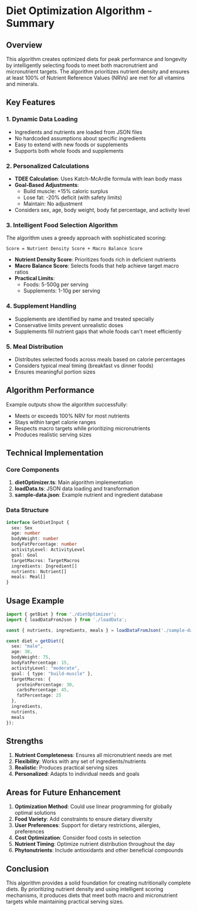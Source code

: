 # Diet Optimization Algorithm - Summary

## Overview

This algorithm creates optimized diets for peak performance and longevity by intelligently selecting foods to meet both macronutrient and micronutrient targets. The algorithm prioritizes nutrient density and ensures at least 100% of Nutrient Reference Values (NRVs) are met for all vitamins and minerals.

## Key Features

### 1. Dynamic Data Loading
- Ingredients and nutrients are loaded from JSON files
- No hardcoded assumptions about specific ingredients
- Easy to extend with new foods or supplements
- Supports both whole foods and supplements

### 2. Personalized Calculations
- **TDEE Calculation**: Uses Katch-McArdle formula with lean body mass
- **Goal-Based Adjustments**:
  - Build muscle: +15% caloric surplus
  - Lose fat: -20% deficit (with safety limits)
  - Maintain: No adjustment
- Considers sex, age, body weight, body fat percentage, and activity level

### 3. Intelligent Food Selection Algorithm
The algorithm uses a greedy approach with sophisticated scoring:

```
Score = Nutrient Density Score + Macro Balance Score
```

- **Nutrient Density Score**: Prioritizes foods rich in deficient nutrients
- **Macro Balance Score**: Selects foods that help achieve target macro ratios
- **Practical Limits**:
  - Foods: 5-500g per serving
  - Supplements: 1-10g per serving

### 4. Supplement Handling
- Supplements are identified by name and treated specially
- Conservative limits prevent unrealistic doses
- Supplements fill nutrient gaps that whole foods can't meet efficiently

### 5. Meal Distribution
- Distributes selected foods across meals based on calorie percentages
- Considers typical meal timing (breakfast vs dinner foods)
- Ensures meaningful portion sizes

## Algorithm Performance

Example outputs show the algorithm successfully:
- Meets or exceeds 100% NRV for most nutrients
- Stays within target calorie ranges
- Respects macro targets while prioritizing micronutrients
- Produces realistic serving sizes

## Technical Implementation

### Core Components
1. **dietOptimizer.ts**: Main algorithm implementation
2. **loadData.ts**: JSON data loading and transformation
3. **sample-data.json**: Example nutrient and ingredient database

### Data Structure
```typescript
interface GetDietInput {
  sex: Sex
  age: number
  bodyWeight: number
  bodyFatPercentage: number
  activityLevel: ActivityLevel
  goal: Goal
  targetMacros: TargetMacros
  ingredients: Ingredient[]
  nutrients: Nutrient[]
  meals: Meal[]
}
```

## Usage Example

```typescript
import { getDiet } from './dietOptimizer';
import { loadDataFromJson } from './loadData';

const { nutrients, ingredients, meals } = loadDataFromJson('./sample-data.json');

const diet = getDiet({
  sex: "male",
  age: 30,
  bodyWeight: 75,
  bodyFatPercentage: 15,
  activityLevel: "moderate",
  goal: { type: "build-muscle" },
  targetMacros: {
    proteinPercentage: 30,
    carbsPercentage: 45,
    fatPercentage: 25
  },
  ingredients,
  nutrients,
  meals
});
```

## Strengths

1. **Nutrient Completeness**: Ensures all micronutrient needs are met
2. **Flexibility**: Works with any set of ingredients/nutrients
3. **Realistic**: Produces practical serving sizes
4. **Personalized**: Adapts to individual needs and goals

## Areas for Future Enhancement

1. **Optimization Method**: Could use linear programming for globally optimal solutions
2. **Food Variety**: Add constraints to ensure dietary diversity
3. **User Preferences**: Support for dietary restrictions, allergies, preferences
4. **Cost Optimization**: Consider food costs in selection
5. **Nutrient Timing**: Optimize nutrient distribution throughout the day
6. **Phytonutrients**: Include antioxidants and other beneficial compounds

## Conclusion

This algorithm provides a solid foundation for creating nutritionally complete diets. By prioritizing nutrient density and using intelligent scoring mechanisms, it produces diets that meet both macro and micronutrient targets while maintaining practical serving sizes.

